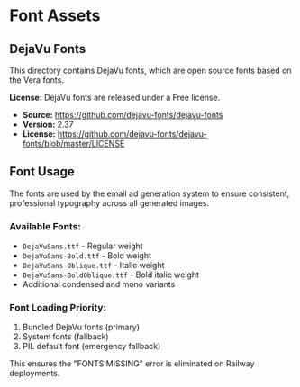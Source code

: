 # Font Assets

## DejaVu Fonts

This directory contains DejaVu fonts, which are open source fonts based on the Vera fonts.

**License:** DejaVu fonts are released under a Free license.
- **Source:** https://github.com/dejavu-fonts/dejavu-fonts
- **Version:** 2.37
- **License:** https://github.com/dejavu-fonts/dejavu-fonts/blob/master/LICENSE

## Font Usage

The fonts are used by the email ad generation system to ensure consistent, professional typography across all generated images.

### Available Fonts:
- `DejaVuSans.ttf` - Regular weight
- `DejaVuSans-Bold.ttf` - Bold weight  
- `DejaVuSans-Oblique.ttf` - Italic weight
- `DejaVuSans-BoldOblique.ttf` - Bold italic weight
- Additional condensed and mono variants

### Font Loading Priority:
1. Bundled DejaVu fonts (primary)
2. System fonts (fallback)
3. PIL default font (emergency fallback)

This ensures the "FONTS MISSING" error is eliminated on Railway deployments.
